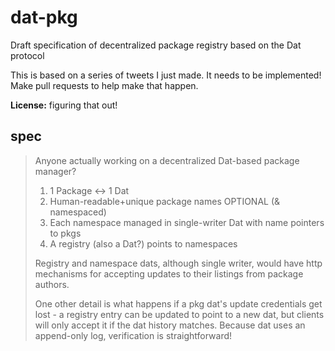 # dat-pkg
Draft specification of decentralized package registry based on the Dat protocol

This is based on a series of tweets I just made. It needs to be implemented! Make pull requests to help make that happen.

**License:** figuring that out!

## spec

> Anyone actually working on a decentralized Dat-based package manager?
>
> 1. 1 Package <-> 1 Dat
> 2. Human-readable+unique package names OPTIONAL (& namespaced)
> 3. Each namespace managed in single-writer Dat with name pointers to pkgs
> 4. A registry (also a Dat?) points to namespaces
>
> Registry and namespace dats, although single writer, would have http mechanisms for accepting updates to their listings from package authors.
>
> One other detail is what happens if a pkg dat's update credentials get lost - a registry entry can be updated to point to a new dat, but clients will only accept it if the dat history matches. Because dat uses an append-only log, verification is straightforward!


